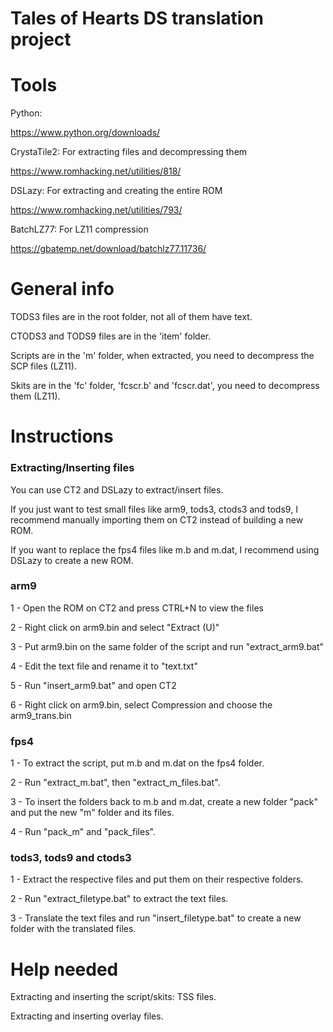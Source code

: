 # Tales of Hearts DS translation project

# Tools

Python:

https://www.python.org/downloads/

CrystaTile2: For extracting files and decompressing them

https://www.romhacking.net/utilities/818/

DSLazy: For extracting and creating the entire ROM

https://www.romhacking.net/utilities/793/

BatchLZ77: For LZ11 compression

https://gbatemp.net/download/batchlz77.11736/


# General info

TODS3 files are in the root folder, not all of them have text.

CTODS3 and TODS9 files are in the 'item' folder.

Scripts are in the 'm' folder, when extracted, you need to decompress the SCP files (LZ11).

Skits are in the 'fc' folder, 'fcscr.b' and 'fcscr.dat', you need to decompress them (LZ11).

# Instructions

### Extracting/Inserting files

You can use CT2 and DSLazy to extract/insert files.

If you just want to test small files like arm9, tods3, ctods3 and tods9, I recommend manually importing them on CT2 instead of building a new ROM.

If you want to replace the fps4 files like m.b and m.dat, I recommend using DSLazy to create a new ROM.

### arm9

1 - Open the ROM on CT2 and press CTRL+N to view the files

2 - Right click on arm9.bin and select "Extract (U)"

3 - Put arm9.bin on the same folder of the script and run "extract_arm9.bat"

4 - Edit the text file and rename it to "text.txt"

5 - Run "insert_arm9.bat" and open CT2

6 - Right click on arm9.bin, select Compression and choose the arm9_trans.bin

### fps4

1 - To extract the script, put m.b and m.dat on the fps4 folder.

2 - Run "extract_m.bat", then "extract_m_files.bat".

3 - To insert the folders back to m.b and m.dat, create a new folder "pack" and put the new "m" folder and its files.

4 - Run "pack_m" and "pack_files".

### tods3, tods9 and ctods3

1 - Extract the respective files and put them on their respective folders.

2 - Run "extract_filetype.bat" to extract the text files.

3 - Translate the text files and run "insert_filetype.bat" to create a new folder with the translated files.

# Help needed

Extracting and inserting the script/skits: TSS files.

Extracting and inserting overlay files.
